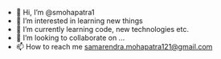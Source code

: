 - 👋 Hi, I’m @smohapatra1
- 👀 I’m interested in learning new things
- 🌱 I’m currently learning code, new technologies etc.
- 💞️ I’m looking to collaborate on ...
- 📫 How to reach me samarendra.mohapatra121@gmail.com

<!---
smohapatra1/smohapatra1 is a ✨ special ✨ repository because its `README.md` (this file) appears on your GitHub profile.
You can click the Preview link to take a look at your changes.
--->
